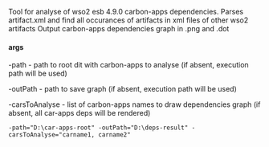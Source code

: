 Tool for analyse of wso2 esb 4.9.0 carbon-apps dependencies. 
Parses artifact.xml and find all occurances of artifacts in xml files of other wso2 artifacts
Output carbon-apps dependencies graph in .png and .dot

#### args
-path - path to root dit with carbon-apps to analyse (if absent, execution path will be used)

-outPath - path to save graph (if absent, execution path will be used)

-carsToAnalyse - list of carbon-apps names to draw dependencies graph (if absent, all car-apps deps will be rendered)

```
-path="D:\car-apps-root" -outPath="D:\deps-result" -carsToAnalyse="carname1, carname2"
```

